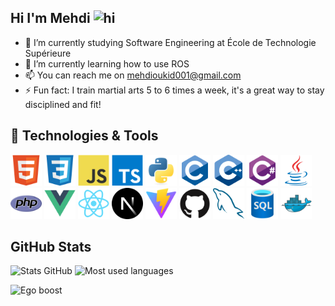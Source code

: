 ## Hi I'm Mehdi <img src="https://user-images.githubusercontent.com/1303154/88677602-1635ba80-d120-11ea-84d8-d263ba5fc3c0.gif" width="28px" height="28px" alt="hi">

- 🔭 I’m currently studying Software Engineering at École de Technologie Supérieure
- 🌱 I’m currently learning how to use ROS 
- 📫 You can reach me on mehdioukid001@gmail.com
- ⚡ Fun fact: I train martial arts 5 to 6 times a week, it's a great way to stay disciplined and fit!

## 🔧 Technologies & Tools

<a><img height="50" title="HTML" alt="HTML" src="https://github.com/devicons/devicon/blob/master/icons/html5/html5-original.svg"></a>
<a><img height="50" title="CSS" alt="CSS" src="https://github.com/devicons/devicon/blob/master/icons/css3/css3-original.svg"></a>
<a><img height="50" title="JavaScript" alt="JavaScript" src="https://github.com/devicons/devicon/blob/master/icons/javascript/javascript-original.svg"></a>
<a><img height="50" title="TypeScript" alt="typescript" src="https://github.com/devicons/devicon/blob/master/icons/typescript/typescript-original.svg"></a>
<a><img height="50" title="Python" alt="python" src="https://github.com/devicons/devicon/blob/master/icons/python/python-original.svg"></a>
<a><img height="50" title="C" alt="C" src="https://github.com/devicons/devicon/blob/master/icons/c/c-original.svg"></a>
<a><img height="50" title="C++" alt="C++" src="https://github.com/devicons/devicon/blob/master/icons/cplusplus/cplusplus-original.svg"></a>
<a><img height="50" title="C#" alt="C#" src="https://github.com/devicons/devicon/blob/master/icons/csharp/csharp-original.svg"></a>
<a><img height="50" title="Java" alt="Java" src="https://github.com/devicons/devicon/blob/master/icons/java/java-original.svg"></a>
<a><img height="50" title="PHP" alt="PHP" src="https://github.com/devicons/devicon/blob/master/icons/php/php-original.svg"></a>
<a><img height="50" title="VueJS" alt="vue.js" src="https://github.com/devicons/devicon/blob/master/icons/vuejs/vuejs-original.svg"></a>
<a><img height="50" title="React" alt="react" src="https://github.com/devicons/devicon/blob/master/icons/react/react-original.svg"></a>
<a><img height="50" title="NextJS" alt="nextjs" src="https://github.com/devicons/devicon/blob/master/icons/nextjs/nextjs-original.svg"></a>
<a><img height="50" title="ViteJS" alt="vitejs" src="https://github.com/devicons/devicon/blob/master/icons/vitejs/vitejs-original.svg"></a>
<a><img height="50" title="GitHub" alt="GitHub" src="https://github.com/devicons/devicon/blob/master/icons/github/github-original.svg"></a>
<a><img height="50" title="MySQL" alt="MySQL" src="https://github.com/devicons/devicon/blob/master/icons/mysql/mysql-original.svg"></a>
<a><img height="50" title="AzureSQLDB" alt="AzureSQLDB" src="https://github.com/devicons/devicon/blob/master/icons/azuresqldatabase/azuresqldatabase-original.svg"></a>
<a><img height="50" title="Docker" alt="Docker" src="https://github.com/devicons/devicon/blob/master/icons/docker/docker-original.svg"></a>


## GitHub Stats

<!-- https://github.com/anuraghazra/github-readme-stats -->

![Stats GitHub](https://github-readme-stats.vercel.app/api?username=Delta-ReFz&hide=issues&show_icons=true&theme=github_dark_dimmed)
![Most used languages](https://github-readme-stats.vercel.app/api/top-langs/?username=Delta-ReFz&layout=compact&theme=github_dark_dimmed)

![Ego boost](https://komarev.com/ghpvc/?username=Delta-ReFz&color=red)








